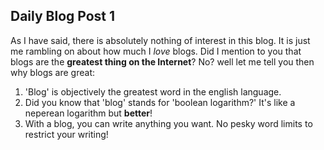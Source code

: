 ## Daily Blog Post 1

As I have said, there is absolutely nothing of interest in this blog. 
It is just me rambling on about how much I _love_ blogs. 
Did I mention to you that blogs are the **greatest thing on the Internet**? 
No? well let me tell you then why blogs are great:
1. 'Blog' is objectively the greatest word in the english language.
2. Did you know that 'blog' stands for 'boolean logarithm?' It's like a neperean logarithm but **better**!
3. With a blog, you can write anything you want. No pesky word limits to restrict your writing!
